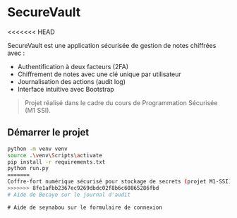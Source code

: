 # SecureVault
<<<<<<< HEAD

SecureVault est une application sécurisée de gestion de notes chiffrées avec :

- Authentification à deux facteurs (2FA)
- Chiffrement de notes avec une clé unique par utilisateur 
- Journalisation des actions (audit log)
- Interface intuitive avec Bootstrap

> Projet réalisé dans le cadre du cours de Programmation Sécurisée (M1 SSI).

## Démarrer le projet

```bash
python -m venv venv
source .\venv\Scripts\activate 
pip install -r requirements.txt
python run.py
=======
Coffre-fort numérique sécurisé pour stockage de secrets (projet M1-SSI)
>>>>>>> 8fe1afbb2367ec9269dbdc02f8b6c60865286fbd
#   A i d e   d e   B e c a y e   s u r   l e   j o u r n a l   d ' a u d i t  
 #   A i d e   d e   s e y n a b o u   s u r   l e   f o r m u l a i r e   d e   c o n n e x i o n  
 